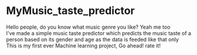 # MyMusic_taste_predictor
Hello people, do you know what music genre you like? Yeah me too  
I've made a simple music taste predictor which predicts the music taste of a person based on its gender and age as the data is feeded like that only  
This is my first ever Machine learning project, Go ahead! rate it!
